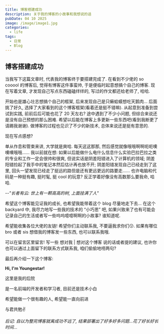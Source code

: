 ```yaml
---
title: 博客搭建成功
description: 关于我的博客的小故事和我想说的话
pubDate: 04 10 2025
image: /image/image1.jpg
categories:
  - life
tags:
  - 日常
  - Blog
---
```


## 博客搭建成功

当我写下这篇文章时, 代表我的博客终于要搭建完成了. 在看到不少佬的 so cooool 的博客后, 觉得有博客这件事蛮帅, 于是便临时起意想搞个自己的博客. 现在写着文章, 才发现自己写点东西磕磕绊绊的, 写过的作文都还给老师了, 哈哈.

开始也是雄心壮志想搞个自己的框架, 后来发现自己是只癞蛤蟆想吃天鹅肉... 后面挑了好久, 选择了大家看到的这个博客框架(看着还是挺不错嘛). 从起意到准备到尝试到实践, 前前后后可能也花了 20 天左右? 途中遇到了不少小问题, 但综合来说还是没有自己预想的那么困难. 希望以后能在博客上多更新一些东西吧(看到我断更了请踢我谢谢). 做博客的过程也见识了不少的新技术, 总体来说还是挺有意思的.

现在写点感想?

单从作息和管束来讲, 大学就是爽哈. 每天这这那那, 然后感觉就像哦哦啊啊呃呃噢噢噢哦哦...... 我以前就在想: 如果以后能做什么电什么信息什么实验巴拉巴拉之类的专业和工作一定会很帅和很爽, 但说实话是阴差阳错进入了计算机的领域; 阴差阳错捡起了我手中的笔记本然后估计再也放不开; 阴差阳错发现自己已经走到了这里, 回头一望发现已经走了挺远的路但是还有更远更远的路要走...... 也许电脑和代码是一种挺有趣, 挺时髦, 挺 cool 的玩意? 反正学着好像没有高数那么要我命, 哈哈.

_--"长者有云: 世上有一颗高高的树, 上面挂满了人"_

希望这个博客能见证我的成长, 也希望我能带着这个 blog 尽量地走下去... 在这个 backyard 中, 我尽力地写一些我的技术的 “小巧思” 吧, 如果兴致来了也有可能会记录自己的生活或者写一些呜呜噫噫啊啊的小故事? 谁知道呢.

希望能收集各位大佬的友链! 希望你们主动联系我, 不要逼我求你们😗. 如果有哪位 bro 或者 sis 想借我的博客发一些东西, 也可以联系我哦.

可以在留言区里留言! 写一些 想对我 | 想对这个博客 说的话或者提的建议, 也许你也可以通过上面留下的联系方式联系我, 咱们偷偷地唠两句?

最后再介绍一下这个博客:

**Hi, I'm Youngestar!**

这里是我的后院

是一名前端的开发者和学习者, 目前还是技术小白

希望能做一个很有趣的人, 希望能一直向前进

与君共勉✌️

_后记: 自以为整完博客就离成功不远了, 结果部署出了好多好多问题...花了好长好长时间..._

